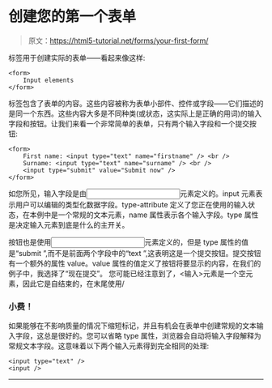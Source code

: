 # 创建您的第一个表单

> 原文：<https://html5-tutorial.net/forms/your-first-form/>

<form>标签用于创建实际的表单——看起来像这样:</form>

```
<form>
	Input elements
</form>
```

标签包含了表单的内容。这些内容被称为表单小部件、控件或字段——它们描述的是同一个东西。这些内容大多是不同种类(或状态，这实际上是正确的用词)的输入字段和按钮。让我们来看一个非常简单的表单，只有两个输入字段和一个提交按钮:

```
<form>
	First name: <input type="text" name="firstname" /> <br />
	Surname: <input type="text" name="surname" /> <br />
	<input type="submit" value="Submit now" />
</form>
```

如您所见，输入字段是由<input>元素定义的。input 元素表示用户可以编辑的类型化数据字段。type-attribute 定义了您正在使用的输入状态，在本例中是一个常规的文本元素，name 属性表示各个输入字段。type 属性是决定输入元素到底是什么的主开关。

按钮也是使用<input>元素定义的，但是 type 属性的值是“submit ”,而不是前面两个字段中的“text ”,这表明这是一个提交按钮。提交按钮有一个额外的属性 value。value 属性的值定义了按钮将要显示的内容，在我们的例子中，我选择了“现在提交”。
您可能已经注意到了，<输入>元素是一个空元素，因此它是自结束的，在末尾使用/

<input type="hidden" name="IL_IN_ARTICLE">

### 小费！

如果能够在不影响质量的情况下缩短标记，并且有机会在表单中创建常规的文本输入字段，这总是很好的。您可以省略 type 属性，浏览器会自动将输入字段解释为常规文本字段。这意味着以下两个输入元素得到完全相同的处理:

```
<input type="text" />
<input />
```

* * *